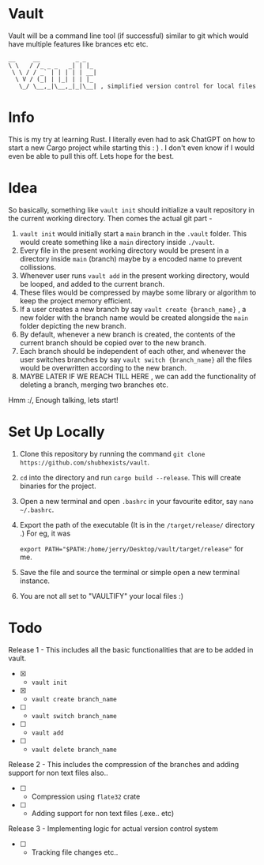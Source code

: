 # Vault
Vault will be a command line tool (if successful) similar to git which would have multiple features like brances etc etc. 
```
__     __          _ _   
\ \   / /_ _ _   _| | |_ 
 \ \ / / _` | | | | | __|
  \ V / (_| | |_| | | |_  
   \_/ \__,_|\__,_|_|\__| , simplified version control for local files
```

# Info
This is my try at learning Rust. I literally even had to ask ChatGPT on how to start a new Cargo project while starting this : ) . I don't even know if I would even be able to pull this off. Lets hope for the best. 

# Idea 
So basically, something like `vault init` should initialize a vault repository in the current working directory. Then comes the actual git part - 

1) `vault init` would initially start a `main` branch in the `.vault` folder. This would create something like a `main` directory inside `./vault`.
2) Every file in the present working directory would be present in a directory inside `main` (branch) maybe by a encoded name to prevent collissions.
3) Whenever user runs `vault add` in the present working directory, would be looped, and added to the current branch.
4) These files would be compressed by maybe some library or algorithm to keep the project memory efficient.
5) If a user creates a new branch by say `vault create {branch_name}` , a new folder with the branch name would be created alongside the `main` folder depicting the new branch.
6) By default, whenever a new branch is created, the contents of the current branch should be copied over to the new branch.
7) Each branch should be independent of each other, and whenever the user switches branches by say `vault switch {branch_name}` all the files would be overwritten according to the new branch.
8) MAYBE LATER IF WE REACH TILL HERE , we can add the functionality of deleting a branch, merging two branches etc.

Hmm :/, Enough talking, lets start!
# Set Up Locally 
1) Clone this repository by running the command `git clone https://github.com/shubhexists/vault`.
2) `cd` into the directory and run `cargo build --release`. This will create binaries for the project.
3) Open a new terminal and open `.bashrc` in your favourite editor, say `nano ~/.bashrc`.
4) Export the path of the executable (It is in the `/target/release/` directory .) For eg, it was

      `export PATH="$PATH:/home/jerry/Desktop/vault/target/release"` for me.

6) Save the file and source the terminal or simple open a new terminal instance.
7) You are not all set to "VAULTIFY" your local files :)

# Todo
Release 1 - This includes all the basic functionalities that are to be added in vault.

- [x] - `vault init`
- [x] - `vault create branch_name`
- [ ] - `vault switch branch_name`
- [ ] - `vault add`
- [ ] - `vault delete branch_name`

Release 2 - This includes the compression of the branches and adding support for non text files also..
- [ ] - Compression using `flate32` crate
- [ ] - Adding support for non text files (.exe.. etc)

Release 3 - Implementing logic for actual version control system
- [ ] - Tracking file changes etc..
